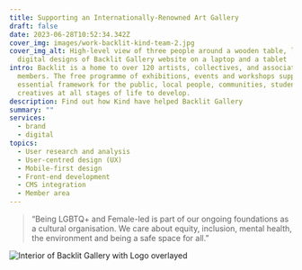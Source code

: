 ```yaml
---
title: Supporting an Internationally-Renowned Art Gallery
draft: false
date: 2023-06-28T10:52:34.342Z
cover_img: images/work-backlit-kind-team-2.jpg
cover_img_alt: High-level view of three people around a wooden table, looking at
  digital designs of Backlit Gallery website on a laptop and a tablet
intro: Backlit is a home to over 120 artists, collectives, and associate
  members. The free programme of exhibitions, events and workshops supports an
  essential framework for the public, local people, communities, students and
  creat­ives at all stages of life to develop.
description: Find out how Kind have helped Backlit Gallery
summary: ""
services:
  - brand
  - digital
topics:
  - User research and analysis
  - User-centred design (UX)
  - Mobile-first design
  - Front-end development
  - CMS integration
  - Member area
---
```

> “Being LGBTQ+ and Female-led is part of our ongoing foundations as a cultural organisation. We care about equity, inclusion, mental health, the environment and being a safe space for all.”



![Interior of Backlit Gallery with Logo overlayed](images/work-backlit-header.jpg)